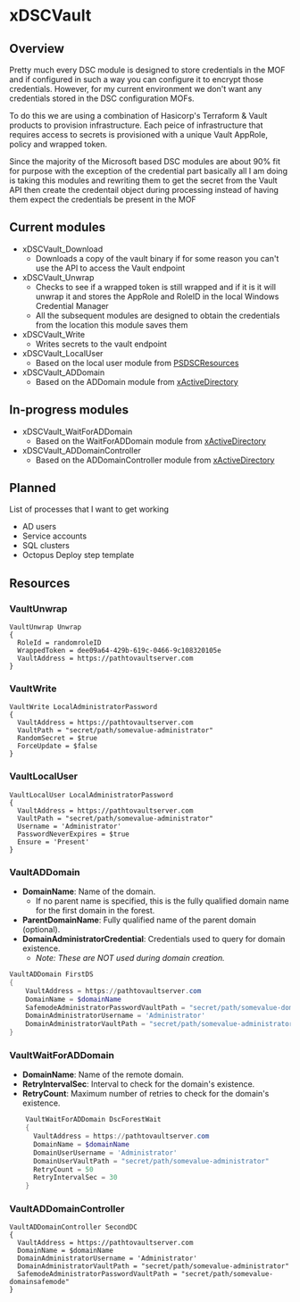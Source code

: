# xDSCVault #
## Overview ##

Pretty much every DSC module is designed to store credentials in the MOF and if configured in such a way you can configure it to encrypt those credentials. However, for my current environment we don't want any credentials stored in the DSC configuration MOFs.

To do this we are using a combination of Hasicorp's Terraform & Vault products to provision infrastructure. Each peice of infrastructure that requires access to secrets is provisioned with a unique Vault AppRole, policy and wrapped token.

Since the majority of the Microsoft based DSC modules are about 90% fit for purpose with the exception of the credential part basically all I am doing is taking this modules and rewriting them to get the secret from the Vault API then create the credentail object during processing instead of having them expect the credentials be present in the MOF

## Current modules

- xDSCVault_Download
	- Downloads a copy of the vault binary if for some reason you can't use the API to access the Vault endpoint
- xDSCVault_Unwrap
	- Checks to see if a wrapped token is still wrapped and if it is it will unwrap it and stores the AppRole and RoleID in the local Windows Credential Manager
	- All the subsequent modules are designed to obtain the credentials from the location this module saves them
- xDSCVault_Write
	- Writes secrets to the vault endpoint
- xDSCVault_LocalUser
	- Based on the local user module from [PSDSCResources](https://github.com/PowerShell/PSDscResources#user)
- xDSCVault_ADDomain
	- Based on the ADDomain module from [xActiveDirectory](https://github.com/PowerShell/xActiveDirectory#xaddomain)

## In-progress modules

- xDSCVault_WaitForADDomain
	- Based on the WaitForADDomain module from [xActiveDirectory](https://github.com/PowerShell/xActiveDirectory#xwaitforaddomain)
- xDSCVault_ADDomainController
	- Based on the ADDomainController module from [xActiveDirectory](https://github.com/PowerShell/xActiveDirectory#xaddomaincontroller)

## Planned

List of processes that I want to get working

- AD users
- Service accounts
- SQL clusters
- Octopus Deploy step template

## Resources

### VaultUnwrap

    VaultUnwrap Unwrap
    {
      RoleId = randomroleID
      WrappedToken = dee09a64-429b-619c-0466-9c108320105e
      VaultAddress = https://pathtovaultserver.com   
    } 
    
### VaultWrite

    VaultWrite LocalAdministratorPassword
    {
      VaultAddress = https://pathtovaultserver.com       
      VaultPath = "secret/path/somevalue-administrator"
      RandomSecret = $true
      ForceUpdate = $false
    } 

### VaultLocalUser

    VaultLocalUser LocalAdministratorPassword
    {
      VaultAddress = https://pathtovaultserver.com       
      VaultPath = "secret/path/somevalue-administrator"
      Username = 'Administrator'
      PasswordNeverExpires = $true
      Ensure = 'Present'
    }   

### VaultADDomain

* **DomainName**: Name of the domain.
  * If no parent name is specified, this is the fully qualified domain name for the first domain in the forest.
* **ParentDomainName**: Fully qualified name of the parent domain (optional).
* **DomainAdministratorCredential**: Credentials used to query for domain existence.
  * _Note: These are NOT used during domain creation._

```powershell
VaultADDomain FirstDS
{
    VaultAddress = https://pathtovaultserver.com
    DomainName = $domainName
    SafemodeAdministratorPasswordVaultPath = "secret/path/somevalue-domainsafemode"
    DomainAdministratorUsername = 'Administrator'
    DomainAdministratorVaultPath = "secret/path/somevalue-administrator"
}
```
### VaultWaitForADDomain

* **DomainName**: Name of the remote domain.
* **RetryIntervalSec**: Interval to check for the domain's existence.
* **RetryCount**: Maximum number of retries to check for the domain's existence.

```powershell
    VaultWaitForADDomain DscForestWait
    {
      VaultAddress = https://pathtovaultserver.com       
      DomainName = $domainName
      DomainUserUsername = 'Administrator'
      DomainUserVaultPath = "secret/path/somevalue-administrator"
      RetryCount = 50
      RetryIntervalSec = 30
    }
```
### VaultADDomainController

    VaultADDomainController SecondDC
    {
      VaultAddress = https://pathtovaultserver.com       
      DomainName = $domainName
      DomainAdministratorUsername = 'Administrator'
      DomainAdministratorVaultPath = "secret/path/somevalue-administrator"
      SafemodeAdministratorPasswordVaultPath = "secret/path/somevalue-domainsafemode"
    }